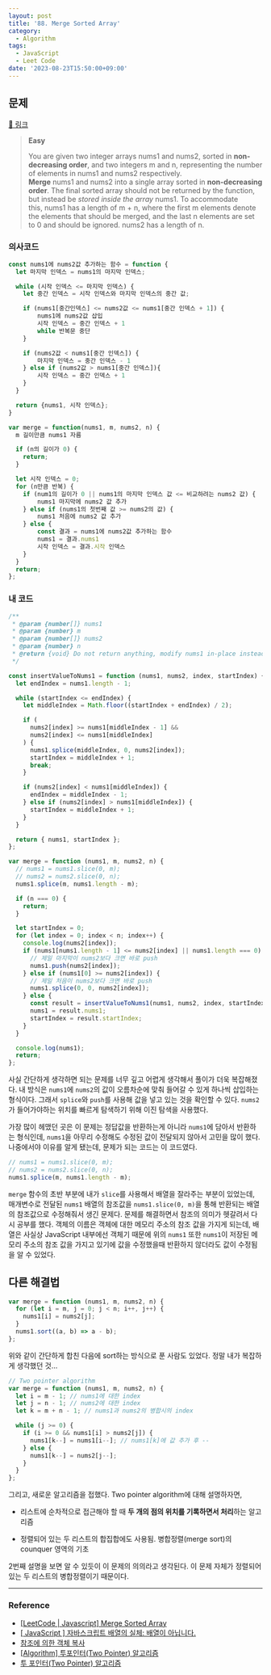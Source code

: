 ```yaml
---
layout: post
title: '88. Merge Sorted Array'
category:
  - Algorithm
tags:
  - JavaScript
  - Leet Code
date: '2023-08-23T15:50:00+09:00'
---
```


## 문제

[🔗 링크](https://leetcode.com/problems/merge-sorted-array/)

> **Easy**
>
> You are given two integer arrays nums1 and nums2, sorted in **non-decreasing order**, and two integers m and n, representing the number of elements in nums1 and nums2 respectively.
> **Merge** nums1 and nums2 into a single array sorted in **non-decreasing order**.
> The final sorted array should not be returned by the function, but instead be *stored inside the array* nums1. To accommodate this, nums1 has a length of m + n, where the first m elements denote the elements that should be merged, and the last n elements are set to 0 and should be ignored. nums2 has a length of n.

### 의사코드

```javascript
const nums1에 nums2값 추가하는 함수 = function {
  let 마지막 인덱스 = nums1의 마지막 인덱스;

  while (시작 인덱스 <= 마지막 인덱스) {
    let 중간 인덱스 = 시작 인덱스와 마지막 인덱스의 중간 값;

    if (nums1[중간인덱스] <= nums2값 <= nums1[중간 인덱스 + 1]) {
		nums1에 nums2값 삽입
		시작 인덱스 = 중간 인덱스 + 1
		while 반복문 중단
    }

    if (nums2값 < nums1[중간 인덱스]) {
		마지막 인덱스 = 중간 인덱스 - 1
    } else if (nums2값 > nums1[중간 인덱스]){
		시작 인덱스 = 중간 인덱스 + 1
    }
  }

  return {nums1, 시작 인덱스};
}

var merge = function(nums1, m, nums2, n) {
  m 길이만큼 nums1 자름

  if (n의 길이가 0) {
    return;
  }

  let 시작 인덱스 = 0;
  for (n만큼 반복) {
    if (num1의 길이가 0 || nums1의 마지막 인덱스 값 <= 비교하려는 nums2 값) {
		nums1 마지막에 nums2 값 추가
    } else if (nums1의 첫번째 값 >= nums2의 값) {
		nums1 처음에 nums2 값 추가
    } else {
		const 결과 = nums1에 nums2값 추가하는 함수
		nums1 = 결과.nums1
		시작 인덱스 = 결과.시작 인덱스
    }
  }
  return;
};
```

### 내 코드

```javascript
/**
 * @param {number[]} nums1
 * @param {number} m
 * @param {number[]} nums2
 * @param {number} n
 * @return {void} Do not return anything, modify nums1 in-place instead.
 */

const insertValueToNums1 = function (nums1, nums2, index, startIndex) {
  let endIndex = nums1.length - 1;

  while (startIndex <= endIndex) {
    let middleIndex = Math.floor((startIndex + endIndex) / 2);

    if (
      nums2[index] >= nums1[middleIndex - 1] &&
      nums2[index] <= nums1[middleIndex]
    ) {
      nums1.splice(middleIndex, 0, nums2[index]);
      startIndex = middleIndex + 1;
      break;
    }

    if (nums2[index] < nums1[middleIndex]) {
      endIndex = middleIndex - 1;
    } else if (nums2[index] > nums1[middleIndex]) {
      startIndex = middleIndex + 1;
    }
  }

  return { nums1, startIndex };
};

var merge = function (nums1, m, nums2, n) {
  // nums1 = nums1.slice(0, m);
  // nums2 = nums2.slice(0, n);
  nums1.splice(m, nums1.length - m);

  if (n === 0) {
    return;
  }

  let startIndex = 0;
  for (let index = 0; index < n; index++) {
    console.log(nums2[index]);
    if (nums1[nums1.length - 1] <= nums2[index] || nums1.length === 0) {
      // 제일 마지막이 nums2보다 크면 바로 push
      nums1.push(nums2[index]);
    } else if (nums1[0] >= nums2[index]) {
      // 제일 처음이 nums2보다 크면 바로 push
      nums1.splice(0, 0, nums2[index]);
    } else {
      const result = insertValueToNums1(nums1, nums2, index, startIndex);
      nums1 = result.nums1;
      startIndex = result.startIndex;
    }
  }

  console.log(nums1);
  return;
};
```

사실 간단하게 생각하면 되는 문제를 너무 깊고 어렵게 생각해서 풀이가 더욱 복잡해졌다. 내 방식은 `nums1`에 `nums2`의 값이 오름차순에 맞춰 들어갈 수 있게 하나씩 삽입하는 형식이다. 그래서 `splice`와 `push`를 사용해 값을 넣고 있는 것을 확인할 수 있다. `nums2`가 들어가야하는 위치를 빠르게 탐색하기 위해 이진 탐색을 사용했다.

가장 많이 헤맸던 곳은 이 문제는 정답값을 반환하는게 아니라 `nums1`에 담아서 반환하는 형식인데, `nums1`을 아무리 수정해도 수정된 값이 전달되지 않아서 고민을 많이 했다. 나중에서야 이유를 알게 됐는데, 문제가 되는 코드는 이 코드였다.

```javascript
// nums1 = nums1.slice(0, m);
// nums2 = nums2.slice(0, n);
nums1.splice(m, nums1.length - m);
```

`merge` 함수의 초반 부분에 내가 `slice`를 사용해서 배열을 잘라주는 부분이 있었는데, 매개변수로 전달된 `nums1` 배열의 참조값을 `nums1.slice(0, m)`을 통해 반환되는 배열의 참조값으로 수정해줘서 생긴 문제다. 문제를 해결하면서 참조의 의미가 헷갈려서 다시 공부를 했다. 객체의 이름은 객체에 대한 메모리 주소의 참조 값을 가지게 되는데, 배열은 사실상 JavaScript 내부에선 객체기 때문에 위의 `nums1` 또한 `nums1`이 저장된 메모리 주소의 참조 값을 가지고 있기에 값을 수정했을때 반환하지 않더라도 값이 수정됨을 알 수 있었다.

## 다른 해결법

```javascript
var merge = function (nums1, m, nums2, n) {
  for (let i = m, j = 0; j < n; i++, j++) {
    nums1[i] = nums2[j];
  }
  nums1.sort((a, b) => a - b);
};
```

위와 같이 간단하게 합친 다음에 sort하는 방식으로 푼 사람도 있었다. 정말 내가 복잡하게 생각했던 것...

```javascript
// Two pointer algorithm
var merge = function (nums1, m, nums2, n) {
  let i = m - 1; // nums1에 대한 index
  let j = n - 1; // nums2에 대한 index
  let k = m + n - 1; // nums1과 nums2의 병합시의 index

  while (j >= 0) {
    if (i >= 0 && nums1[i] > nums2[j]) {
      nums1[k--] = nums1[i--]; // nums1[k]에 값 추가 후 --
    } else {
      nums1[k--] = nums2[j--];
    }
  }
};
```

그리고, 새로운 알고리즘을 접했다. Two pointer algorithm에 대해 설명하자면,

- 리스트에 순차적으로 접근해야 할 때 **두 개의 점의 위치를 기록하면서 처리**하는 알고리즘

* 정렬되어 있는 두 리스트의 합집합에도 사용됨. 병합정렬(merge sort)의 counquer 영역의 기초

2번째 설명을 보면 알 수 있듯이 이 문제의 의의라고 생각된다. 이 문제 자체가 정렬되어 있는 두 리스트의 병합정렬이기 때문이다.

---

### Reference

- [\[LeetCode \| Javascript\] Merge Sorted Array](https://velog.io/@rkio/LeetCode-88.-Merge-Sorted-Array)
- [\[ JavaScript \] 자바스크립트 배열의 실체: 배열이 아닙니다.](https://undefined.tistory.com/5)
- [참조에 의한 객체 복사](https://ko.javascript.info/object-copy)
- [\[Algorithm\] 투포인터\(Two Pointer\) 알고리즘](https://butter-shower.tistory.com/226)
- [투 포인터\(Two Pointer\) 알고리즘](https://coding-food-court.tistory.com/121)
